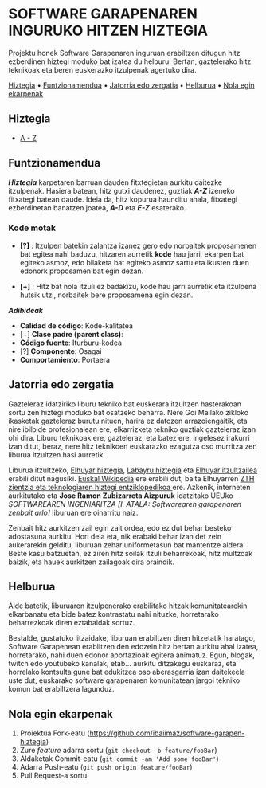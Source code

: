 # SOFTWARE GARAPENAREN INGURUKO HITZEN HIZTEGIA

Projektu honek Software Garapenaren inguruan erabiltzen ditugun hitz ezberdinen hiztegi moduko bat izatea du helburu. Bertan, gaztelerako hitz teknikoak eta beren euskerazko itzulpenak agertuko dira. 

[Hiztegia](#hiztegia) • [Funtzionamendua](#funtzionamendua) • [Jatorria edo zergatia](#jatorria-edo-zergatia) • [Helburua](#helburua) • [Nola egin ekarpenak](#nola-egin-ekarpenak)

## Hiztegia

* [A - Z](hiztegia/A-Z.md)

## Funtzionamendua

***Hiztegia*** karpetaren barruan dauden fitxtegietan aurkitu daitezke itzulpenak. Hasiera batean, hitz gutxi daudenez, guztiak ***A-Z*** izeneko fitxategi batean daude. Ideia da, hitz kopurua haunditu ahala, fitxategi ezberdinetan banatzen joatea, ***A-D*** eta ***E-Z*** esaterako.

### Kode motak 

* **[?]** : Itzulpen batekin zalantza izanez gero edo norbaitek proposamenen bat egitea nahi baduzu, hitzaren aurretik **kode** hau jarri, ekarpen bat egiteko asmoz, edo bilaketa bat egiteko asmoz sartu eta ikusten duen edonork proposamen bat egin dezan.

* **[+]** : Hitz bat nola itzuli ez badakizu, kode hau jarri aurretik eta itzulpena hutsik utzi, norbaitek bere proposamena egin dezan.

***Adibideak***
* **Calidad de código**: Kode-kalitatea
* [+] **Clase padre (parent class)**:
* **Código fuente**: Iturburu-kodea
* [?] **Componente**: Osagai
* **Comportamiento**: Portaera

## Jatorria edo zergatia

Gazteleraz idatziriko liburu tekniko bat euskerara itzultzen hasterakoan sortu zen hiztegi moduko bat osatzeko beharra. Nere Goi Mailako zikloko ikasketak gazteleraz burutu nituen, harira ez datozen arrazoiengaitik, eta nire ibilbide profesionalean ere, elkarrizketa tekniko guztiak gazteleraz izan ohi dira. Liburu teknikoak ere, gazteleraz, eta batez ere, ingelesez irakurri izan ditut, beraz, nere hitz teknikoen euskarazko ezagutza oso murritza zen liburua itzultzen hasi aurretik.

Liburua itzultzeko, [Elhuyar hiztegia](https://hiztegiak.elhuyar.eus/), [Labayru hiztegia](https://hiztegia.labayru.eus/) eta [Elhuyar itzultzailea](https://itzultzailea.eus/) erabili ditut nagusiki. [Euskal Wikipedia](https://eu.wikipedia.org/) ere erabili dut, baita Elhuyarren [ZTH zientzia eta teknologiaren hiztegi entziklopedikoa
](https://zthiztegia.elhuyar.eus/) ere. Azkenik, interneten aurkitutako eta **Jose Ramon Zubizarreta Aizpuruk** idatzitako UEUko *SOFTWAREAREN
INGENIARITZA [I. ATALA: Softwarearen garapenaren zenbait arlo]* liburuan ere oinarritu naiz.

Zenbait hitz aurkitzen zail egin zait ordea, edo ez dut behar besteko adostasuna aurkitu. Hori dela eta, nik erabaki behar izan det zein aukerarekin gelditu, liburuan zehar uniformetasun bat mantentze aldera. Beste kasu batzuetan, ez ziren hitz soilak itzuli beharrekoak, hitz multzoak baizik, eta hauek aurkitzen zailagoak dira oraindik.

## Helburua

Alde batetik, liburuaren itzulpenerako erabilitako hitzak komunitatearekin elkarbanatu eta bide batez kontrastatu nahi nituzke, horretarako beharrezkoak diren eztabaidak sortuz. 

Bestalde, gustatuko litzaidake, liburuan erabiltzen diren hitzetatik haratago, Software Garapenean erabiltzen den edozein hitz bertan aurkitu ahal izatea, horretarako, nahi duen edonor aportazioak egitera animatuz. Egun, blogak, twitch edo youtubeko kanalak, etab... aurkitu ditzakegu euskaraz, eta horrelako kontsulta gune bat edukitzea oso aberasgarria izan daitekeela uste dut, euskarako software garapenaren komunitatean jargoi tekniko komun bat erabiltzera lagunduz.

## Nola egin ekarpenak

1. Proiektua Fork-eatu (<https://github.com/ibaiimaz/software-garapen-hiztegia>)
2. Zure *feature* adarra sortu (`git checkout -b feature/fooBar`)
3. Aldaketak Commit-eatu (`git commit -am 'Add some fooBar'`)
4. Adarra Push-eatu (`git push origin feature/fooBar`)
5. Pull Request-a sortu 
